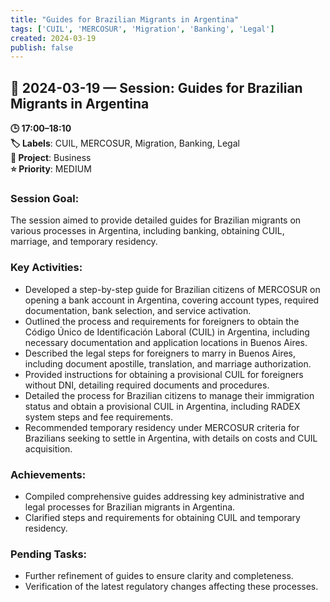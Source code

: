 ```yaml
---
title: "Guides for Brazilian Migrants in Argentina"
tags: ['CUIL', 'MERCOSUR', 'Migration', 'Banking', 'Legal']
created: 2024-03-19
publish: false
---
```


## 📅 2024-03-19 — Session: Guides for Brazilian Migrants in Argentina

**🕒 17:00–18:10**  
**🏷️ Labels**: CUIL, MERCOSUR, Migration, Banking, Legal  
**📂 Project**: Business  
**⭐ Priority**: MEDIUM  


### Session Goal:
The session aimed to provide detailed guides for Brazilian migrants on various processes in Argentina, including banking, obtaining CUIL, marriage, and temporary residency.

### Key Activities:
- Developed a step-by-step guide for Brazilian citizens of MERCOSUR on opening a bank account in Argentina, covering account types, required documentation, bank selection, and service activation.
- Outlined the process and requirements for foreigners to obtain the Código Único de Identificación Laboral (CUIL) in Argentina, including necessary documentation and application locations in Buenos Aires.
- Described the legal steps for foreigners to marry in Buenos Aires, including document apostille, translation, and marriage authorization.
- Provided instructions for obtaining a provisional CUIL for foreigners without DNI, detailing required documents and procedures.
- Detailed the process for Brazilian citizens to manage their immigration status and obtain a provisional CUIL in Argentina, including RADEX system steps and fee requirements.
- Recommended temporary residency under MERCOSUR criteria for Brazilians seeking to settle in Argentina, with details on costs and CUIL acquisition.

### Achievements:
- Compiled comprehensive guides addressing key administrative and legal processes for Brazilian migrants in Argentina.
- Clarified steps and requirements for obtaining CUIL and temporary residency.

### Pending Tasks:
- Further refinement of guides to ensure clarity and completeness.
- Verification of the latest regulatory changes affecting these processes.
